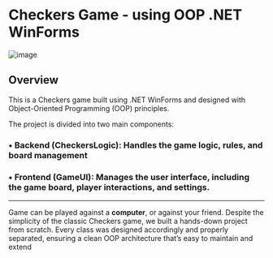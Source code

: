 # Checkers Game - using OOP .NET WinForms

![image](https://github.com/user-attachments/assets/d0d65c4a-7d9f-4490-892e-9284361f0782)

## Overview

This is a Checkers game built using .NET WinForms and designed with Object-Oriented Programming (OOP) principles.

The project is divided into two main components:

### • **Backend (CheckersLogic)**: Handles the game logic, rules, and board management
### • **Frontend (GameUI)**: Manages the user interface, including the game board, player interactions, and settings.

---

Game can be played against a **computer**, or against your friend.
Despite the simplicity of the classic Checkers game, we built a hands-down project from scratch. Every class was designed accordingly and properly separated, ensuring a clean OOP architecture that’s easy to maintain and extend
